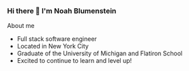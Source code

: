 ### Hi there 👋 I'm Noah Blumenstein

About me
- Full stack software engineer
- Located in New York City
- Graduate of the University of Michigan and Flatiron School
- Excited to continue to learn and level up!

<!--
**roadtomoab/roadtomoab** is a ✨ _special_ ✨ repository because its `README.md` (this file) appears on your GitHub profile.

Here are some ideas to get you started:

- 🔭 I’m currently working on ...
- 🌱 I’m currently learning ...
- 👯 I’m looking to collaborate on ...
- 🤔 I’m looking for help with ...
- 💬 Ask me about ...
- 📫 How to reach me: ...
- 😄 Pronouns: ...
- ⚡ Fun fact: ...
-->
